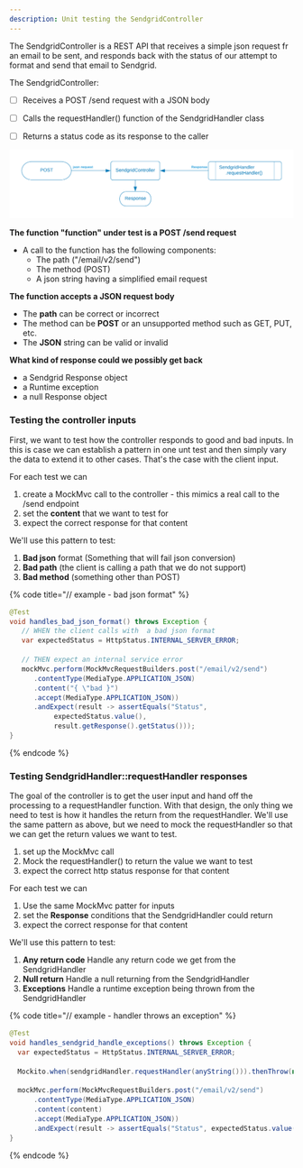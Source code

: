 ```yaml
---
description: Unit testing the SendgridController
---
```


The SendgridController is a REST API that receives a simple json request fr an email to be sent, and responds back with the status of our attempt to format and send that email to Sendgrid.

The SendgridController:

* [ ] Receives a POST /send request with a JSON body
* [ ] Calls the requestHandler() function of the SendgridHandler class
* [ ] Returns a status code as its response to the caller


![](../../.gitbook/assets/sendgrid-personal-controller.png)


<p/><strong>The function "function" under test is a POST /send request</strong>

* A call to the function has the following components:
  * The path  \("/email/v2/send"\)
  * The method \(POST\)
  * A json string having a simplified email request


<p/><strong>The function accepts a JSON request body</strong>

* The **path** can be correct or incorrect
* The method can be **POST** or an unsupported method such as GET, PUT, etc.
* The **JSON** string can be valid or invalid



<p/><strong>What kind of response could we possibly get back</strong>

* a Sendgrid Response object
* a Runtime exception
* a null Response object



### Testing the controller inputs

First, we want to test how the controller responds to good and bad inputs.  In this is case we can establish a pattern in one unt test and then simply vary the data to extend it to other cases.  That's the case with the client input. 

For each test we can 
1. create a MockMvc call to the controller - this mimics a real call to the /send endpoint
2. set the **content** that we want to test for
3. expect the correct response for that content

We'll use this pattern to test:
1. **Bad json** format (Something that will fail json conversion)
2. **Bad path** (the client is calling a path that we do not support)
3. **Bad method** (something other than POST)

{% code title="// example - bad json format" %}
```java
@Test
void handles_bad_json_format() throws Exception {
   // WHEN the client calls with  a bad json format
   var expectedStatus = HttpStatus.INTERNAL_SERVER_ERROR;
   
   // THEN expect an internal service error
   mockMvc.perform(MockMvcRequestBuilders.post("/email/v2/send")
      .contentType(MediaType.APPLICATION_JSON)
      .content("{ \"bad }")
      .accept(MediaType.APPLICATION_JSON))
      .andExpect(result -> assertEquals("Status",
           expectedStatus.value(), 
           result.getResponse().getStatus()));
}


```
{% endcode %}

### Testing SendgridHandler::requestHandler responses 

The goal of the controller is to get the user input and hand off the processing to a requestHandler function.  With that design, the only thing we need to test  is how it handles the return from the requestHandler.  We'll use the same pattern as above, but we need to mock the requestHandler so that we can get the return values we want to test.

1. set up the MockMvc call
2. Mock the requestHandler\(\) to return the value we want to test
3. expect the correct http status response for that content

For each test we can
1. Use the same MockMvc patter for inputs
2. set the **Response** conditions that the SendgridHandler could return
3. expect the correct response for that content

We'll use this pattern to test:
1. **Any return code** Handle any return code we get from the SendgridHandler
2. **Null return** Handle a null returning from the SendgridHandler
3. **Exceptions** Handle a runtime exception being thrown from the SendgridHandler



{% code title="// example - handler throws an exception" %}
```java
@Test  
void handles_sendgrid_handle_exceptions() throws Exception {
  var expectedStatus = HttpStatus.INTERNAL_SERVER_ERROR;
  
  Mockito.when(sendgridHandler.requestHandler(anyString())).thenThrow(new RuntimeException("Bad juju"));
  
  mockMvc.perform(MockMvcRequestBuilders.post("/email/v2/send")
      .contentType(MediaType.APPLICATION_JSON)
      .content(content)
      .accept(MediaType.APPLICATION_JSON))
      .andExpect(result -> assertEquals("Status", expectedStatus.value(), result.getResponse().getStatus()));
}
```
{% endcode %}
